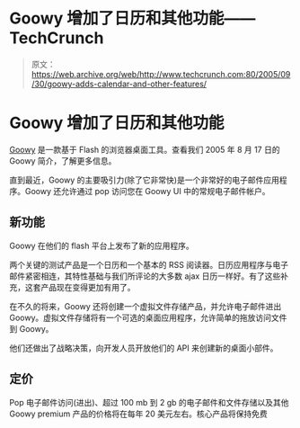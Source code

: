 # Goowy 增加了日历和其他功能——TechCrunch

> 原文：<https://web.archive.org/web/http://www.techcrunch.com:80/2005/09/30/goowy-adds-calendar-and-other-features/>

# Goowy 增加了日历和其他功能

 [Goowy](https://web.archive.org/web/20220701220624/http://www.goowy.com/) 是一款基于 Flash 的浏览器桌面工具。查看我们 2005 年 8 月 17 日的 Goowy 简介，了解更多信息。

直到最近，Goowy 的主要吸引力(除了它非常快)是一个非常好的电子邮件应用程序。Goowy 还允许通过 pop 访问您在 Goowy UI 中的常规电子邮件帐户。

## 新功能

Goowy 在他们的 flash 平台上发布了新的应用程序。

两个关键的测试产品是一个日历和一个基本的 RSS 阅读器。日历应用程序与电子邮件紧密相连，其特性基础与我们所评论的大多数 ajax 日历一样好。有了这些补充，这套产品现在变得更加有用了。

在不久的将来，Goowy 还将创建一个虚拟文件存储产品，并允许电子邮件进出 Goowy。虚拟文件存储将有一个可选的桌面应用程序，允许简单的拖放访问文件到 Goowy。

他们还做出了战略决策，向开发人员开放他们的 API 来创建新的桌面小部件。

## 定价

Pop 电子邮件访问(进出)、超过 100 mb 到 2 gb 的电子邮件和文件存储以及其他 Goowy premium 产品的价格将在每年 20 美元左右。核心产品将保持免费